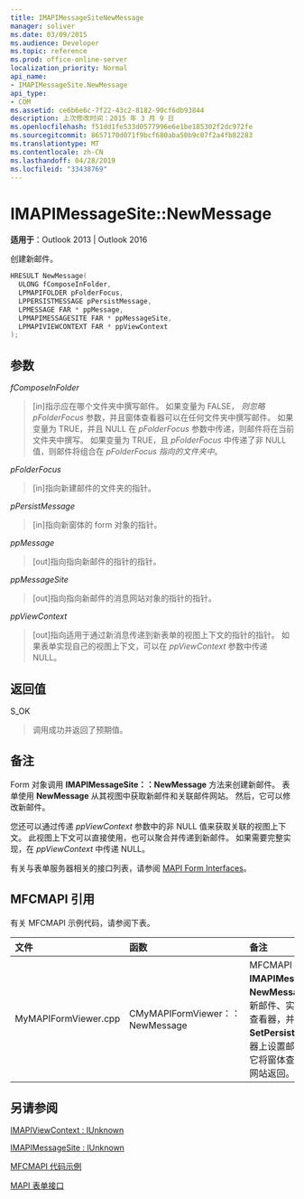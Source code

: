 ```yaml
---
title: IMAPIMessageSiteNewMessage
manager: soliver
ms.date: 03/09/2015
ms.audience: Developer
ms.topic: reference
ms.prod: office-online-server
localization_priority: Normal
api_name:
- IMAPIMessageSite.NewMessage
api_type:
- COM
ms.assetid: ce6b6e6c-7f22-43c2-8182-90cf6db93844
description: 上次修改时间：2015 年 3 月 9 日
ms.openlocfilehash: f51dd1fe533d0577996e6e1be185302f2dc972fe
ms.sourcegitcommit: 8657170d071f9bcf680aba50b9c07f2a4fb82283
ms.translationtype: MT
ms.contentlocale: zh-CN
ms.lasthandoff: 04/28/2019
ms.locfileid: "33438769"
---
```

# <a name="imapimessagesitenewmessage"></a>IMAPIMessageSite::NewMessage

  
  
**适用于**：Outlook 2013 | Outlook 2016 
  
创建新邮件。
  
```cpp
HRESULT NewMessage(
  ULONG fComposeInFolder,
  LPMAPIFOLDER pFolderFocus,
  LPPERSISTMESSAGE pPersistMessage,
  LPMESSAGE FAR * ppMessage,
  LPMAPIMESSAGESITE FAR * ppMessageSite,
  LPMAPIVIEWCONTEXT FAR * ppViewContext
);
```

## <a name="parameters"></a>参数

 _fComposeInFolder_
  
> [in]指示应在哪个文件夹中撰写邮件。 如果变量为 FALSE，  _则忽略 pFolderFocus_ 参数，并且窗体查看器可以在任何文件夹中撰写邮件。 如果变量为 TRUE，并且 NULL 在  _pFolderFocus_ 参数中传递，则邮件将在当前文件夹中撰写。 如果变量为 TRUE，且  _pFolderFocus_ 中传递了非 NULL 值，则邮件将组合在  _pFolderFocus 指向的文件夹中_。
    
 _pFolderFocus_
  
> [in]指向新建邮件的文件夹的指针。
    
 _pPersistMessage_
  
> [in]指向新窗体的 form 对象的指针。
    
 _ppMessage_
  
> [out]指向指向新邮件的指针的指针。
    
 _ppMessageSite_
  
> [out]指向指向新邮件的消息网站对象的指针的指针。
    
 _ppViewContext_
  
> [out]指向适用于通过新消息传递到新表单的视图上下文的指针的指针。 如果表单实现自己的视图上下文，可以在  _ppViewContext_ 参数中传递 NULL。 
    
## <a name="return-value"></a>返回值

S_OK 
  
> 调用成功并返回了预期值。
    
## <a name="remarks"></a>备注

Form 对象调用 **IMAPIMessageSite：：NewMessage** 方法来创建新邮件。 表单使用 **NewMessage** 从其视图中获取新邮件和关联邮件网站。 然后，它可以修改新邮件。 
  
您还可以通过传递  _ppViewContext_ 参数中的非 NULL 值来获取关联的视图上下文。 此视图上下文可以直接使用，也可以聚合并传递到新邮件。 如果需要完整实现，在  _ppViewContext_ 中传递 NULL。
  
有关与表单服务器相关的接口列表，请参阅 [MAPI Form Interfaces](mapi-form-interfaces.md)。
  
## <a name="mfcmapi-reference"></a>MFCMAPI 引用

有关 MFCMAPI 示例代码，请参阅下表。
  
|**文件**|**函数**|**备注**|
|:-----|:-----|:-----|
|MyMAPIFormViewer.cpp  <br/> |CMyMAPIFormViewer：：NewMessage  <br/> |MFCMAPI 使用 **IMAPIMessageSite：：NewMessage** 方法创建新邮件、实例化新的表单查看器，并调用 **SetPersist** 在表单查看器上设置邮件。 最后，它将窗体查看器作为消息网站返回。  <br/> |
   
## <a name="see-also"></a>另请参阅



[IMAPIViewContext : IUnknown](imapiviewcontextiunknown.md)
  
[IMAPIMessageSite : IUnknown](imapimessagesiteiunknown.md)


[MFCMAPI 代码示例](mfcmapi-as-a-code-sample.md)
  
[MAPI 表单接口](mapi-form-interfaces.md)

